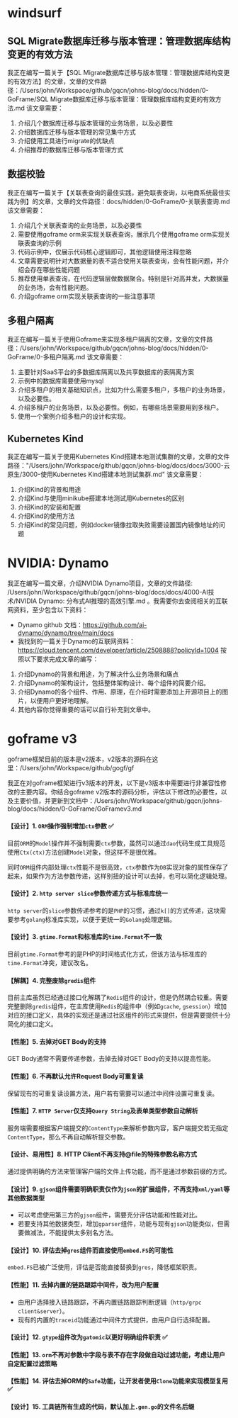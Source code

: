 
# windsurf

## SQL Migrate数据库迁移与版本管理：管理数据库结构变更的有效方法
我正在编写一篇关于【SQL Migrate数据库迁移与版本管理：管理数据库结构变更的有效方法】的文章，文章的文件路径：/Users/john/Workspace/github/gqcn/johns-blog/docs/hidden/0-GoFrame/SQL Migrate数据库迁移与版本管理：管理数据库结构变更的有效方法.md
该文章需要：
1. 介绍几个数据库迁移与版本管理的业务场景，以及必要性
2. 介绍数据库迁移与版本管理的常见集中方式
3. 介绍使用工具进行migrate的优缺点
4. 介绍推荐的数据库迁移与版本管理方式




## 数据校验
我正在编写一篇关于【关联表查询的最佳实践，避免联表查询，以电商系统最佳实践为例】的文章，文章的文件路径：docs/hidden/0-GoFrame/0-关联表查询.md
该文章需要：
1. 介绍几个关联表查询的业务场景，以及必要性
2. 需要使用goframe orm来实现关联表查询，展示几个使用goframe orm实现关联表查询的示例
3. 代码示例中，仅展示代码核心逻辑即可，其他逻辑使用注释忽略
4. 文章需要说明针对大数据量的表不适合使用关联表查询，会有性能问题，并介绍会存在哪些性能问题
5. 推荐使用单表查询，在代码逻辑层做数据聚合。特别是针对高并发，大数据量的业务场，会有性能问题。
6. 介绍goframe orm实现关联表查询的一些注意事项

## 多租户隔离
我正在编写一篇关于使用Goframe来实现多租户隔离的文章，文章的文件路径：/Users/john/Workspace/github/gqcn/johns-blog/docs/hidden/0-GoFrame/0-多租户隔离.md
该文章需要：
1. 主要针对SaaS平台的多数据库隔离以及共享数据库的表隔离方案
2. 示例中的数据库需要使用mysql
3. 介绍多租户的相关基础知识点，比如为什么需要多租户，多租户的业务场景，以及必要性。
4. 介绍多租户的业务场景，以及必要性。例如，有哪些场景需要用到多租户。
5. 使用一个案例介绍多租户的设计和实现。



## Kubernetes Kind

我正在编写一篇关于使用Kubernetes Kind搭建本地测试集群的文章，文章的文件路径："/Users/john/Workspace/github/gqcn/johns-blog/docs/docs/3000-云原生/3000-使用Kubernetes Kind搭建本地测试集群.md"
该文章需要：
1. 介绍Kind的背景和用途
1. 介绍Kind与使用minikube搭建本地测试用Kubernetes的区别
2. 介绍Kind的安装和配置
3. 介绍Kind的使用方法
4. 介绍Kind的常见问题，例如docker镜像拉取失败需要设置国内镜像地址的问题

# NVIDIA: Dynamo

我正在编写一篇文章，介绍NVIDIA Dynamo项目，文章的文件路径: /Users/john/Workspace/github/gqcn/johns-blog/docs/docs/4000-AI技术/NVIDIA Dynamo: 分布式AI推理的高效引擎.md 。我需要你去查阅相关的互联网资料，至少包含以下资料：
- Dynamo github 文档：https://github.com/ai-dynamo/dynamo/tree/main/docs
- 我找到的一篇关于Dynamo的互联网资料：https://cloud.tencent.com/developer/article/2508888?policyId=1004
按照以下要求完成文章的编写：
1. 介绍Dynamo的背景和用途，为了解决什么业务场景和痛点
2. 介绍Dynamo的架构设计，包括整体架构设计、每个组件的简要介绍。
3. 介绍Dynamo的各个组件、作用、原理，在介绍时需要添加上开源项目上的图片，以便用户更好地理解。
4. 其他内容你觉得重要的话可以自行补充到文章中。


# goframe v3 


goframe框架目前的版本是v2版本，v2版本的源码在这里：/Users/john/Workspace/github/gogf/gf

我正在对goframe框架进行v3版本的开发，以下是v3版本中需要进行非兼容性修改的主要内容。你结合goframe v2版本的源码分析，评估以下修改的必要性，以及主要价值，并更新到文档中：/Users/john/Workspace/github/gqcn/johns-blog/docs/hidden/0-GoFrame/GoFramev3.md

#### 【设计】1. `ORM`操作强制增加`ctx`参数  ✅

目前`ORM`的`Model`操作并不强制需要`ctx`参数，虽然可以通过`dao`代码生成工具规范使用`Ctx(ctx)`方法创建`Model`对象，但这样不是很优雅。

同时`ORM`组件内部处理`ctx`性能不是很高效，`ctx`参数作为`DB`实现对象的属性保存了起来，如果作为方法参数传递，这样别扭的设计可以去掉，也可以简化逻辑处理。

#### 【设计】2. `http server slice`参数传递方式与标准库统一
`http server`的`slice`参数传递参考的是`PHP`的习惯，通过`k[]`的方式传递，这块需要参考`golang`标准库实现，以便于更统一的`Golang`处理逻辑。

#### 【设计】3. `gtime.Format`和标准库的`time.Format`不一致
目前`gtime.Format`参考的是PHP的时间格式化方式，但该方法与标准库的`time.Format`冲突，建议改名。

#### 【解耦】4. 完整废除`gredis`组件
目前主库虽然已经通过接口化解耦了`Redis`组件的设计，但是仍然耦合较重。需要完整删除`gredis`组件，在主库使用`Redis`的组件中（例如`gcache`, `gsession`）增加对应的接口定义，具体的实现还是通过社区组件的形式来提供，但是需要提供十分简化的接口定义。

#### 【性能】5. 去掉对GET Body的支持
GET Body通常不需要传递参数，去掉去掉对GET Body的支持以提高性能。

#### 【性能】6. 不再默认允许Request Body可重复读
保留现有的可重复读设置方法，用户若有需要可以通过中间件设置可重复读。

#### 【性能】7. `HTTP Server`仅支持`Query String`及表单类型参数自动解析
服务端需要根据客户端提交的`ContentType`来解析参数内容，客户端提交若无指定`ContentType`，那么不再自动解析提交参数。

#### 【设计、易用性】8. HTTP Client不再支持@file的特殊参数名称方式
通过提供明确的方法来管理客户端的文件上传功能，而不是通过参数前缀的方式。

#### 【设计】9. `gjson`组件需要明确职责仅作为`json`的扩展组件，不再支持`xml/yaml`等其他数据类型
- 可以考虑使用第三方的`gjson`组件，需要充分评估功能和性能对比。
- 若要支持其他数据类型，增加`gparser`组件，功能与现有`gjson`功能类似，但需要做减法，不能提供太多别名方法。

#### 【设计】10. 评估去掉`gres`组件而直接使用`embed.FS`的可能性
`embed.FS`已被广泛使用，评估是否能直接替换到`gres`，降低框架职责。

#### 【性能】11. 去掉内置的链路跟踪中间件，改为用户配置
- 由用户选择接入链路跟踪，不再内置链路跟踪判断逻辑（`http/grpc client&server`）。
- 现有的内置的`traceid`功能通过中间件方式提供，由用户自行选择配置。

#### 【设计】12. `gtype`组件改为`gatomic`以更好明确组件职责 ✅

#### 【性能】13. `orm`不再对参数中字段与表不存在字段做自动过滤功能，考虑让用户自定配置过滤策略

#### 【性能】14. 评估去掉ORM的`Safe`功能，让开发者使用`Clone`功能来实现模型复用  ✅

#### 【设计】15. 工具链所有生成的代码，默认加上`.gen.go`的文件名后缀
